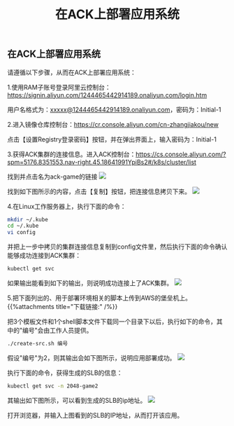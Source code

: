 ﻿---
title: "在ACK上部署应用系统"
chapter: false
weight: 91
---

## 在ACK上部署应用系统

请遵循以下步骤，从而在ACK上部署应用系统：

1.使用RAM子账号登录阿里云控制台：https://signin.aliyun.com/1244465442914189.onaliyun.com/login.htm

用户名格式为：xxxxx@1244465442914189.onaliyun.com，密码为：Initial-1

2.进入镜像仓库控制台：https://cr.console.aliyun.com/cn-zhangjiakou/new

点击【设置Registry登录密码】按钮，并在弹出界面上，输入密码为：Initial-1

3.获得ACK集群的连接信息。进入ACK控制台：https://cs.console.aliyun.com/?spm=5176.8351553.nav-right.45.18641991YpiBs2#/k8s/cluster/list

找到并点击名为ack-game的链接
![](/images/ACKToEKS/ackclusterlist.png)

找到如下图所示的内容，点击【复制】按钮，把连接信息拷贝下来。
![](/images/ACKToEKS/getACKConnection.png)

4.在Linux工作服务器上，执行下面的命令：
```bash
mkdir ~/.kube
cd ~/.kube
vi config
```

并把上一步中拷贝的集群连接信息复制到config文件里，然后执行下面的命令确认能够成功连接到ACK集群：
```bash
kubectl get svc
```
如果输出能看到如下的输出，则说明成功连接上了ACK集群。
![](/images/ACKToEKS/getSvcFromACK.png)

5.把下面列出的、用于部署环境相关的脚本上传到AWS的堡垒机上。
{{%attachments title="下载链接:" /%}}

把3个模板文件和1个shell脚本文件下载同一个目录下以后，执行如下的命令，其中的"编号"会由工作人员提供。
```bash
./create-src.sh 编号
```

假设"编号"为2，则其输出会如下图所示，说明应用部署成功。
![](/images/ACKToEKS/deployGameOnACK.png)

执行下面的命令，获得生成的SLB的信息：
```bash
kubectl get svc -n 2048-game2
```

其输出如下图所示，可以看到生成的SLB的ip地址。
![](/images/ACKToEKS/getSLBonACK.png)

打开浏览器，并输入上图看到的SLB的IP地址，从而打开该应用。
